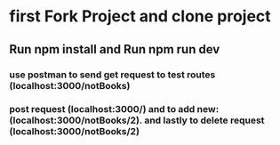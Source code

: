 # first Fork Project and clone project
## Run npm install and Run npm run dev
### use postman to send get request to test routes (localhost:3000/notBooks)
### post request (localhost:3000/) and to add new: (localhost:3000/notBooks/2). and lastly to delete request (localhost:3000/notBooks/2)
